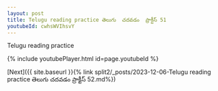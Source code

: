 ```yaml
---
layout: post
title: Telugu reading practice తెలుగు  చదవడం  ప్రాక్టీస్ 51
youtubeId: cwhsWVIhsvY
---
```

 
 
Telugu reading practice
 
 
 
 
 


{% include youtubePlayer.html id=page.youtubeId %}
 
[Next]({{ site.baseurl }}{% link  split2/_posts/2023-12-06-Telugu reading practice తెలుగు  చదవడం  ప్రాక్టీస్ 52.md%})
 
